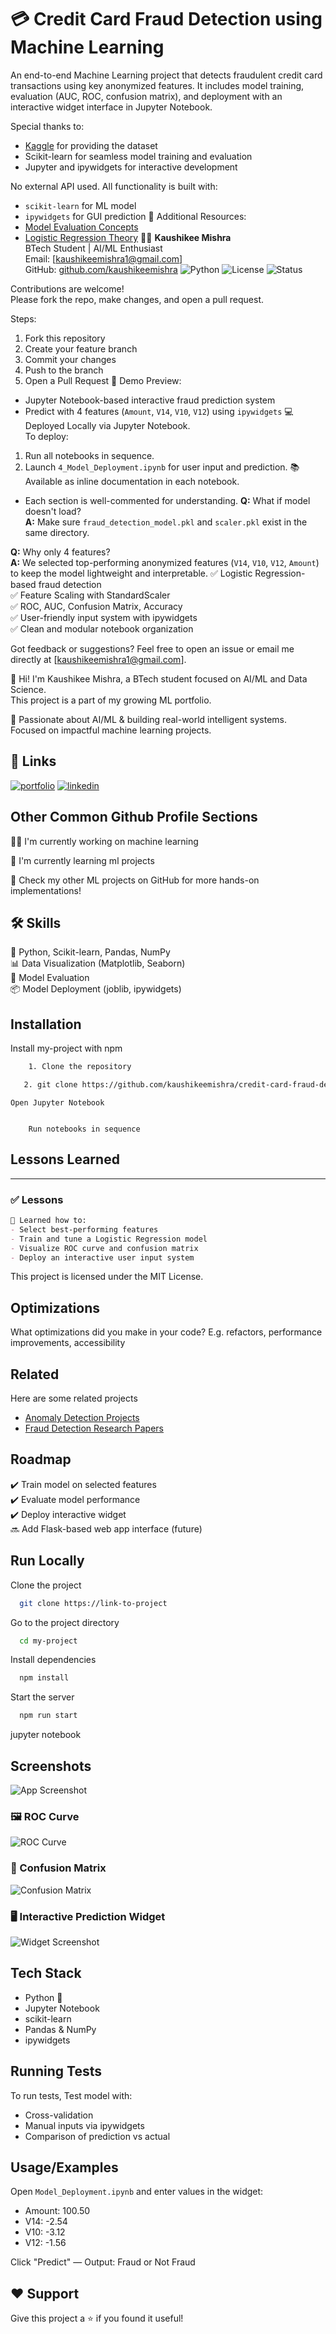 
# 💳 Credit Card Fraud Detection using Machine Learning


An end-to-end Machine Learning project that detects fraudulent credit card transactions using key anonymized features. It includes model training, evaluation (AUC, ROC, confusion matrix), and deployment with an interactive widget interface in Jupyter Notebook.



Special thanks to:
- [Kaggle](https://www.kaggle.com/mlg-ulb/creditcardfraud) for providing the dataset
- Scikit-learn for seamless model training and evaluation
- Jupyter and ipywidgets for interactive development


No external API used. All functionality is built with:
- `scikit-learn` for ML model
- `ipywidgets` for GUI prediction
📎 Additional Resources:
- [Model Evaluation Concepts](https://scikit-learn.org/stable/modules/model_evaluation.html)
- [Logistic Regression Theory](https://en.wikipedia.org/wiki/Logistic_regression)
👩‍💻 **Kaushikee Mishra**  
BTech Student | AI/ML Enthusiast  
Email: [kaushikeemishra1@gmail.com]  
GitHub: [github.com/kaushikeemishra](https://github.com/kaushikeemishra)
![Python](https://img.shields.io/badge/Python-3.10-blue)
![License](https://img.shields.io/badge/License-MIT-green)
![Status](https://img.shields.io/badge/Status-Completed-brightgreen)

Contributions are welcome!  
Please fork the repo, make changes, and open a pull request.

Steps:
1. Fork this repository
2. Create your feature branch
3. Commit your changes
4. Push to the branch
5. Open a Pull Request
🔗 Demo Preview:
- Jupyter Notebook-based interactive fraud prediction system
- Predict with 4 features (`Amount`, `V14`, `V10`, `V12`) using `ipywidgets`
💻 Deployed Locally via Jupyter Notebook.  
To deploy:
1. Run all notebooks in sequence.
2. Launch `4_Model_Deployment.ipynb` for user input and prediction.
📚 Available as inline documentation in each notebook.  
- Each section is well-commented for understanding.
**Q:** What if model doesn't load?  
**A:** Make sure `fraud_detection_model.pkl` and `scaler.pkl` exist in the same directory.

**Q:** Why only 4 features?  
**A:** We selected top-performing anonymized features (`V14`, `V10`, `V12`, `Amount`) to keep the model lightweight and interpretable.
✅ Logistic Regression-based fraud detection  
✅ Feature Scaling with StandardScaler  
✅ ROC, AUC, Confusion Matrix, Accuracy  
✅ User-friendly input system with ipywidgets  
✅ Clean and modular notebook organization



Got feedback or suggestions? Feel free to open an issue or email me directly at [kaushikeemishra1@gmail.com].


👋 Hi! I'm Kaushikee Mishra, a BTech student focused on AI/ML and Data Science.  
This project is a part of my growing ML portfolio.

🚀 Passionate about AI/ML & building real-world intelligent systems.  
Focused on impactful machine learning projects.

## 🔗 Links
[![portfolio](https://img.shields.io/badge/my_portfolio-000?style=for-the-badge&logo=ko-fi&logoColor=white)]()
[![linkedin](https://img.shields.io/badge/linkedin-0A66C2?style=for-the-badge&logo=linkedin&logoColor=white)](https://www.linkedin.com/in/kaushikee-mishra-3ba82b251)



## Other Common Github Profile Sections
👩‍💻 I'm currently working on machine learning

🧠 I'm currently learning ml projects

📁 Check my other ML projects on GitHub for more hands-on implementations!



## 🛠 Skills
🧠 Python, Scikit-learn, Pandas, NumPy  
📊 Data Visualization (Matplotlib, Seaborn)  
🧪 Model Evaluation  
📦 Model Deployment (joblib, ipywidgets)

## Installation

Install my-project with npm
```bash
    1. Clone the repository  
```
```bash
   2. git clone https://github.com/kaushikeemishra/credit-card-fraud-detection.git
```
    Open Jupyter Notebook
```

    Run notebooks in sequence
```


## Lessons Learned


---

### ✅ Lessons
```md
📘 Learned how to:
- Select best-performing features
- Train and tune a Logistic Regression model
- Visualize ROC curve and confusion matrix
- Deploy an interactive user input system


```

This project is licensed under the MIT License.


## Optimizations

What optimizations did you make in your code? E.g. refactors, performance improvements, accessibility


## Related

Here are some related projects

- [Anomaly Detection Projects](https://github.com/topics/anomaly-detection)
- [Fraud Detection Research Papers](https://arxiv.org/search/?query=fraud+detection)



## Roadmap

✔️ Train model on selected features  
✔️ Evaluate model performance  
✔️ Deploy interactive widget  
🔜 Add Flask-based web app interface (future)


## Run Locally

Clone the project

```bash
  git clone https://link-to-project
```

Go to the project directory

```bash
  cd my-project
```

Install dependencies

```bash
  npm install
```

Start the server

```bash
  npm run start
```


jupyter notebook

## Screenshots

![App Screenshot](https://via.placeholder.com/468x300?text=App+Screenshot+Here)

### 🖼️ ROC Curve
![ROC Curve](assets/graphs/roc_curve.png)

### 🎯 Confusion Matrix
![Confusion Matrix](assets/graphs/confusion_matrix.png)

### 🖥️ Interactive Prediction Widget
![Widget Screenshot](assets/ui_screenshot.png)

## Tech Stack

- Python 🐍
- Jupyter Notebook
- scikit-learn
- Pandas & NumPy
- ipywidgets


## Running Tests

To run tests,
Test model with:
- Cross-validation
- Manual inputs via ipywidgets
- Comparison of prediction vs actual

## Usage/Examples

Open `Model_Deployment.ipynb` and enter values in the widget:
- Amount: 100.50
- V14: -2.54
- V10: -3.12
- V12: -1.56

Click "Predict" — Output: Fraud or Not Fraud

## ❤️ Support

Give this project a ⭐️ if you found it useful!
